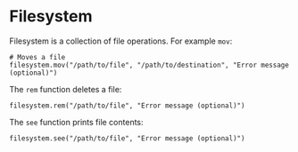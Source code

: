 # Filesystem



Filesystem is a collection of file operations. For example `mov`:

    # Moves a file
    filesystem.mov("/path/to/file", "/path/to/destination", "Error message (optional)")
The `rem` function deletes a file:

    filesystem.rem("/path/to/file", "Error message (optional)")
The `see` function prints file contents:

    filesystem.see("/path/to/file", "Error message (optional)")